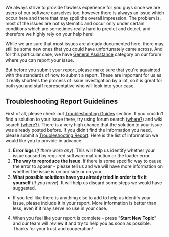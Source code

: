 We always strive to provide flawless experience for you guys since we are users of our software ourselves too, however there is always  an issue which occur here and there that may spoil the overall impression. The problem is, most of the issues are not systematic and occur only under certain conditions which are sometimes really hard to predict and detect, and therefore we highly rely on your help here!

While we are sure that most issues are already documented here, there may still be some new ones that you could have unfortunately came across. And for this particular case, we have [General Assistance](https://goelites.net/index.php?/forum/35-general-assistance/) category on our forum where you can report your issue.

But before you submit your report, please make sure that you're aquainted with the standards of how to submit a report. These are important for us as it really shortens the process of issue investigation by a lot, so it is great for both you and staff representative who will look into your case.

## Troubleshooting Report Guidelines

First of all, please check out [Troubleshooting Guides](https://goelites.net/index.php?/forum/35-general-assistance/&do=add) section. If you couldn't find a solution to your issue there, try using forum search ([where?](https://s.put.re/zvYmhVo.png)) and wiki search ([where?](https://s.put.re/nXLET4e.png)). There is a very high chance that the solution to your issue was already posted before. If you didn't find the information you need, please submit a [Troubleshooting Report](https://goelites.net/index.php?/forum/35-general-assistance/&do=add). Here is the list of information we would like you to provide in advance: 
1. **Error logs** (*if there were any*). This will help us identify whether your issue caused by required software malfunction or the loader error.
2. **The way to reproduce the issue**. If there is some specific way to cause the error to appear - please tell us and we will have more information on whether the issue is on our side or on your.
3. **What possible solutions have you already tried in order to fix it yourself** (*if you have*). It will help us discard some steps we would have suggested.
- If you feel like there is anything else to add to help us identify your issue, please include it in your report. More information is better than less, even if it may serve no use in your case. 
4. When you feel like your report is complete - press "**Start New Topic**" and our team will review it and try to help you as soon as possible. Thanks for your trust and cooperation!